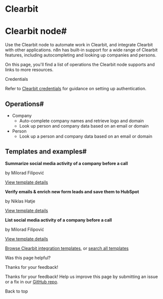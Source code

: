 # Clearbit

[ ](https://github.com/n8n-io/n8n-docs/edit/main/docs/integrations/builtin/app-nodes/n8n-nodes-base.clearbit.md "Edit this page")

# Clearbit node#

Use the Clearbit node to automate work in Clearbit, and integrate Clearbit with other applications. n8n has built-in support for a wide range of Clearbit features, including autocompleting and looking up companies and persons.

On this page, you'll find a list of operations the Clearbit node supports and links to more resources.

Credentials

Refer to [Clearbit credentials](../../credentials/clearbit/) for guidance on setting up authentication. 

## Operations#

  * Company
    * Auto-complete company names and retrieve logo and domain
    * Look up person and company data based on an email or domain
  * Person
    * Look up a person and company data based on an email or domain



## Templates and examples#

**Summarize social media activity of a company before a call**

by Milorad Filipović

[View template details](https://n8n.io/workflows/2125-summarize-social-media-activity-of-a-company-before-a-call/)

**Verify emails & enrich new form leads and save them to HubSpot**

by Niklas Hatje

[View template details](https://n8n.io/workflows/2116-verify-emails-and-enrich-new-form-leads-and-save-them-to-hubspot/)

**List social media activity of a company before a call**

by Milorad Filipović

[View template details](https://n8n.io/workflows/2124-list-social-media-activity-of-a-company-before-a-call/)

[Browse Clearbit integration templates](https://n8n.io/integrations/clearbit/), or [search all templates](https://n8n.io/workflows/)

Was this page helpful? 

Thanks for your feedback! 

Thanks for your feedback! Help us improve this page by submitting an issue or a fix in our [GitHub repo](https://github.com/n8n-io/n8n-docs). 

Back to top 
